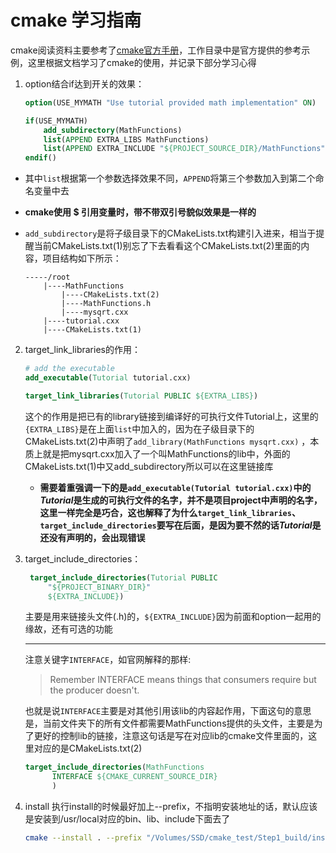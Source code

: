 # cmake 学习指南

cmake阅读资料主要参考了[cmake官方手册](https://cmake.org/cmake/help/latest/guide/tutorial/)，工作目录中是官方提供的参考示例，这里根据文档学习了cmake的使用，并记录下部分学习心得

1. option结合if达到开关的效果：

    ```cmake
    option(USE_MYMATH "Use tutorial provided math implementation" ON)

    if(USE_MYMATH)
        add_subdirectory(MathFunctions)
        list(APPEND EXTRA_LIBS MathFunctions)
        list(APPEND EXTRA_INCLUDE "${PROJECT_SOURCE_DIR}/MathFunctions")
    endif()
    ```
- 其中`list`根据第一个参数选择效果不同，`APPEND`将第三个参数加入到第二个命名变量中去
- **cmake使用 $ 引用变量时，带不带双引号貌似效果是一样的**
- `add_subdirectory`是将子级目录下的CMakeLists.txt构建引入进来，相当于提醒当前CMakeLists.txt(1)别忘了下去看看这个CMakeLists.txt(2)里面的内容，项目结构如下所示：

    ```
    -----/root
        |----MathFunctions
            |----CMakeLists.txt(2)
            |----MathFunctions.h
            |----mysqrt.cxx
        |----tutorial.cxx
        |----CMakeLists.txt(1)
    ```
2. target_link_libraries的作用：

    ```cmake
    # add the executable
    add_executable(Tutorial tutorial.cxx)

    target_link_libraries(Tutorial PUBLIC ${EXTRA_LIBS})
    ```
    这个的作用是把已有的library链接到编译好的可执行文件Tutorial上，这里的`{EXTRA_LIBS}`是在上面`list`中加入的，因为在子级目录下的CMakeLists.txt(2)中声明了`add_library(MathFunctions mysqrt.cxx)` ，本质上就是把mysqrt.cxx加入了一个叫MathFunctions的lib中，外面的CMakeLists.txt(1)中又add_subdirectory所以可以在这里链接库

    - **需要着重强调一下的是`add_executable(Tutorial tutorial.cxx)`中的*Tutorial*是生成的可执行文件的名字，并不是项目project中声明的名字，这里一样完全是巧合，这也解释了为什么`target_link_libraries`、`target_include_directories`要写在后面，是因为要不然的话*Tutorial*是还没有声明的，会出现错误**

3. target_include_directories：

   ```cmake
    target_include_directories(Tutorial PUBLIC
        "${PROJECT_BINARY_DIR}"
        ${EXTRA_INCLUDE})
    ```
    主要是用来链接头文件(.h)的，`${EXTRA_INCLUDE}`因为前面和option一起用的缘故，还有可选的功能
    
    --------

    注意关键字`INTERFACE`，如官网解释的那样:

    > Remember INTERFACE means things that consumers require but the producer doesn't.
    
    也就是说`INTERFACE`主要是对其他引用该lib的内容起作用，下面这句的意思是，当前文件夹下的所有文件都需要MathFunctions提供的头文件，主要是为了更好的控制lib的链接，注意这句话是写在对应lib的cmake文件里面的，这里对应的是CMakeLists.txt(2)
    ```cmake
    target_include_directories(MathFunctions
          INTERFACE ${CMAKE_CURRENT_SOURCE_DIR}
          )
    ```

4. install
    执行install的时候最好加上--prefix，不指明安装地址的话，默认应该是安装到/usr/local对应的bin、lib、include下面去了
    ```bash
    cmake --install . --prefix "/Volumes/SSD/cmake_test/Step1_build/install"
    ```